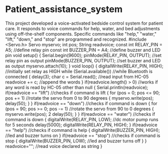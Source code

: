 # Patient_assistance_system
This project developed a voice-activated bedside control system for patient care. It responds to voice commands for help, water, and bed adjustments using off-the-shelf components. Specific commands like "help," "water," "lift," "down," and "stop" are programmed and recognized.
#include <Servo.h>
Servo myservo;
int pos;
String readvoice;
const int RELAY_PIN = A5; //define relay pin
const int BUZZER_PIN = A4; //define buzzer and LED pin
void setup() {
Serial.begin(9600);
pinMode(RELAY_PIN, OUTPUT); //set relay pin as output
pinMode(BUZZER_PIN, OUTPUT); //set buzzer and LED as output
myservo.attach(10);
}
void loop() {
digitalWrite(RELAY_PIN, HIGH); //initially set relay as HIGH
while (Serial.available()) //while Bluetooth is connected
{
delay(3);
char c = Serial.read(); //read input from HC-05
readvoice += c; //append the words
}
if(readvoice.length() > 0) //works if any word is read by HC-05 other than
null
{
Serial.println(readvoice);
if(readvoice == "lift") //checks if command is lift
{
for (pos = 0; pos <= 90; pos += 1) //rotate the servo from 0 to 90 degrees
{
myservo.write(pos);
delay(50);
}
}
if(readvoice == "down") //checks if command is down
{
for (pos = 90; pos >= 0; pos -= 1) //rotate the servo from 90 to 0 degrees
{
myservo.write(pos);
2
delay(50);
}
}
if(readvoice == "water") //checks if command is down
{
digitalWrite(RELAY_PIN, LOW); //dc motor pump runs for 5 seconds
delay(5000);
digitalWrite(RELAY_PIN, HIGH);
}
if(readvoice == "help") //checks if command is help
{
digitalWrite(BUZZER_PIN, HIGH); //led and buzzer turns on
}
if(readvoice == "stop") //checks if command is stop
{
digitalWrite(BUZZER_PIN, LOW); //led and buzzer turns off
}
}
readvoice=""; //read voice declared as string
}
